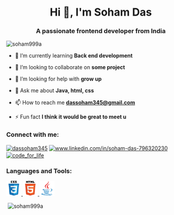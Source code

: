 <h1 align="center">Hi 👋, I'm Soham Das</h1>
<h3 align="center">A passionate frontend developer from India</h3>




<p align="left"> <img src="https://komarev.com/ghpvc/?username=soham999a&label=Profile%20views&color=0e75b6&style=flat" alt="soham999a" /> </p>

- 🌱 I’m currently learning **Back end development**

- 👯 I’m looking to collaborate on **some project**

- 🤝 I’m looking for help with **grow up**

- 💬 Ask me about **Java, html, css**

- 📫 How to reach me **dassoham345@gmail.com**

- ⚡ Fun fact **I think it would be great to meet u**

<h3 align="left">Connect with me:</h3>
<p align="left">
<a href="https://twitter.com/dassoham345" target="blank"><img align="center" src="https://raw.githubusercontent.com/rahuldkjain/github-profile-readme-generator/master/src/images/icons/Social/twitter.svg" alt="dassoham345" height="30" width="40" /></a>
<a href="https://linkedin.com/in/www.linkedin.com/in/soham-das-796320230" target="blank"><img align="center" src="https://raw.githubusercontent.com/rahuldkjain/github-profile-readme-generator/master/src/images/icons/Social/linked-in-alt.svg" alt="www.linkedin.com/in/soham-das-796320230" height="30" width="40" /></a>
<a href="https://instagram.com/code_for_life" target="blank"><img align="center" src="https://raw.githubusercontent.com/rahuldkjain/github-profile-readme-generator/master/src/images/icons/Social/instagram.svg" alt="code_for_life" height="30" width="40" /></a>
</p>

<h3 align="left">Languages and Tools:</h3>
<p align="left"> <a href="https://www.w3schools.com/css/" target="_blank" rel="noreferrer"> <img src="https://raw.githubusercontent.com/devicons/devicon/master/icons/css3/css3-original-wordmark.svg" alt="css3" width="40" height="40"/> </a> <a href="https://www.w3.org/html/" target="_blank" rel="noreferrer"> <img src="https://raw.githubusercontent.com/devicons/devicon/master/icons/html5/html5-original-wordmark.svg" alt="html5" width="40" height="40"/> </a> <a href="https://www.java.com" target="_blank" rel="noreferrer"> <img src="https://raw.githubusercontent.com/devicons/devicon/master/icons/java/java-original.svg" alt="java" width="40" height="40"/> </a> </p>

<p>&nbsp;<img align="center" src="https://github-readme-stats.vercel.app/api?username=soham999a&show_icons=true&locale=en" alt="soham999a" /></p>
